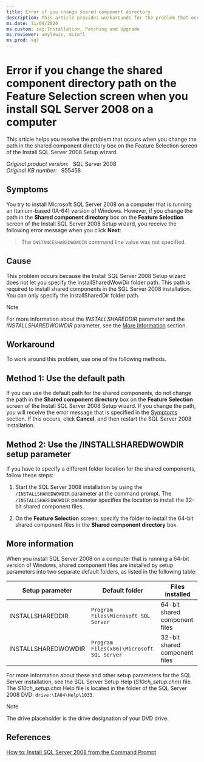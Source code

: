 ```yaml
---
title: Error if you change shared component directory
description: This article provides workarounds for the problem that occurs when you change the path in the shared component directory box on the Feature Selection screen of the Install SQL Server 2008 Setup wizard.
ms.date: 11/09/2020
ms.custom: sap:Installation, Patching and Upgrade
ms.reviewer: amylewis, mcimfl
ms.prod: sql
---
```

# Error if you change the shared component directory path on the Feature Selection screen when you install SQL Server 2008 on a computer

This article helps you resolve the problem that occurs when you change the path in the shared component directory box on the Feature Selection screen of the Install SQL Server 2008 Setup wizard.

_Original product version:_ &nbsp; SQL Server 2008  
_Original KB number:_ &nbsp; 955458

## Symptoms

You try to install Microsoft SQL Server 2008 on a computer that is running an Itanium-based (IA-64) version of Windows. However, if you change the path in the **Shared component directory** box on the **Feature Selection** screen of the Install SQL Server 2008 Setup wizard, you receive the following error message when you click **Next**:

> The `INSTANCESHAREDWOWDIR` command line value was not specified.

## Cause

This problem occurs because the Install SQL Server 2008 Setup wizard does not let you specify the InstallSharedWowDir folder path. This path is required to install shared components in the SQL Server 2008 installation. You can only specify the InstallSharedDir folder path.

> [!NOTE]
> For more information about the _INSTALLSHAREDDIR_ parameter and the _INSTALLSHAREDWOWDIR_ parameter, see the [More Information](#more-information) section.

## Workaround

To work around this problem, use one of the following methods.

## Method 1: Use the default path

If you can use the default path for the shared components, do not change the path in the **Shared component directory** box on the **Feature Selection** screen of the Install SQL Server 2008 Setup wizard. If you change the path, you will receive the error message that is specified in the [Symptoms](#symptoms) section. If this occurs, click **Cancel**, and then restart the SQL Server 2008 installation.

## Method 2: Use the /INSTALLSHAREDWOWDIR setup parameter

If you have to specify a different folder location for the shared components, follow these steps:

1. Start the SQL Server 2008 installation by using the `/INSTALLSHAREDWOWDIR` parameter at the command prompt. The `/INSTALLSHAREDWOWDIR` parameter specifies the location to install the 32-bit shared component files.

2. On the **Feature Selection** screen, specify the folder to install the 64-bit shared component files in the **Shared component directory** box.

## More information

When you install SQL Server 2008 on a computer that is running a 64-bit version of Windows, shared component files are installed by setup parameters into two separate default folders, as listed in the following table:

|Setup parameter|Default folder|Files installed|
|---|---|---|
| INSTALLSHAREDDIR|`Program Files\Microsoft SQL Server`|64-bit shared component files|
| INSTALLSHAREDWOWDIR|`Program Files(x86)\Microsoft SQL Server`|32-bit shared component files|
  
  For more information about these and other setup parameters for the SQL Server installation, see the SQL Server Setup Help (_S10ch_setup.chm_) file. The *S10ch_setup.chm* Help file is located in the folder of the SQL Server 2008 DVD: `drive:\IA64\Help\1033`.

> [!NOTE]
> The drive placeholder is the drive designation of your DVD drive.

## References

[How to: Install SQL Server 2008 from the Command Prompt](/previous-versions/sql/sql-server-2008/ms144259(v=sql.100))
